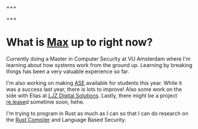 +++

+++

# What is [Max](https://gallup.engineering) up to right now?

Currently doing a Master in Computer Security at VU Amsterdam where I'm learning about how systems work from the ground up. Learning by breaking things has been a very valuable experience so far.

  

I'm also working on making [ASE](https://ase.vu.nl) available for students this year. While it was a success last year, there is lots to improve! Also some work on the side with Elias at [LJZ Digital Solutions](https://ljz.nl). Lastly, there might be a project [re.lease](https://re.lease)d sometime soon, hehe.

  

I'm trying to program in Rust as much as I can so that I can do research on the [Rust Compiler](https://github.com/rust-lang/rust) and Language Based Security.

